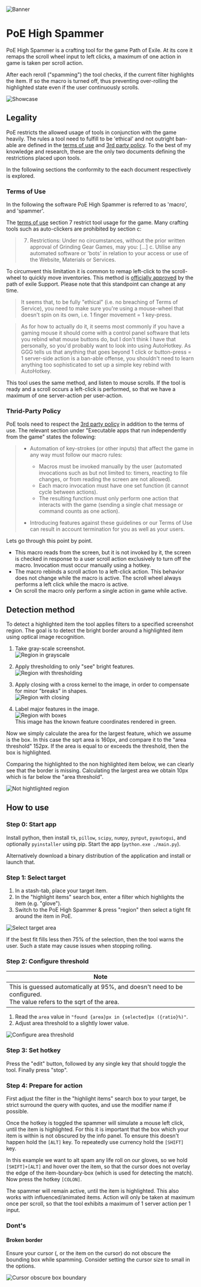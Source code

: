![Banner](img/banner.png)
# PoE High Spammer

PoE High Spammer is a crafting tool for the game Path of Exile.
At its core it remaps the scroll wheel input to left clicks, a maximum of one action in game is taken per scroll action.

After each reroll ("spamming") the tool checks, if the current filter highlights the item. If so the macro is turned off, thus preventing over-rolling the highlighted state even if the user continuously scrolls.

![Showcase](img/showcase.png)

## Legality

PoE restricts the allowed usage of tools in conjunction with the game heavily. The rules a tool need to fulfill to be 'ethical' and not outright ban-able are defined in the [terms of use](https://www.pathofexile.com/legal/terms-of-use-and-privacy-policy) and [3rd party policy](https://www.pathofexile.com/developer/docs#policy). To the best of my knowledge and research, these are the only two documents defining the restrictions placed upon tools.

In the following sections the conformity to the each document respectively is explored.

### Terms of Use

In the following the software PoE High Spammer is referred to as 'macro', and 'spammer'.

The [terms of use](https://www.pathofexile.com/legal/terms-of-use-and-privacy-policy) section 7 restrict tool usage for the game. Many crafting tools such as auto-clickers are prohibited by section c:
> 7. Restrictions: Under no circumstances, without the prior written approval of Grinding Gear Games, may you:
> [...]
> c. Utilise any automated software or 'bots' in relation to your access or use of the Website, Materials or Services.

To circumvent this limitation it is common to remap left-click to the scroll-wheel to quickly move inventories. This method is [officially approved](https://www.reddit.com/r/pathofexile/comments/8y5cay/in_light_of_the_recent_build_of_the_week_video/) by the path of exile Support. Please note that this standpoint can change at any time.

> It seems that, to be fully "ethical" (i.e. no breaching of Terms of Service), you need to make sure you're using a mouse-wheel that doesn't spin on its own, i.e. 1 finger movement = 1 key-press.

> As for how to actually do it, it seems most commonly if you have a gaming mouse it should come with a control panel software that lets you rebind what mouse buttons do, but I don't think I have that personally, so you'd probably want to look into using AutoHotkey. As GGG tells us that anything that goes beyond 1 click or button-press = 1 server-side action is a ban-able offense, you shouldn't need to learn anything too sophisticated to set up a simple key rebind with AutoHotkey.

This tool uses the same method, and listen to mouse scrolls. If the tool is ready and a scroll occurs a left-click is performed, so that we have a maximum of one server-action per user-action.

### Thrid-Party Policy

PoE tools need to respect the [3rd party policy](https://www.pathofexile.com/developer/docs#policy) in addition to the terms of use. The relevant section under "Executable apps that run independently from the game" states the following:

>   * Automation of key-strokes (or other inputs) that affect the game in any way must follow our macro rules:
>
>     * Macros must be invoked manually by the user (automated invocations such as but not limited to: timers, reacting to file changes, or from reading the screen are not allowed).
>     * Each macro invocation must have one set function (it cannot cycle between actions).
>     * The resulting function must only perform one action that interacts with the game (sending a single chat message or command counts as one action).
>
>   * Introducing features against these guidelines or our Terms of Use can result in account termination for you as well as your users.

Lets go through this point by point.
* This macro reads from the screen, but it is not invoked by it, the screen is checked in response to a user scroll action exclusively to turn off the macro. Invocation must occur manually using a hotkey.
* The macro rebinds a scroll action to a left-click action. This behavior does not change while the macro is active. The scroll wheel always performs a left click while the macro is active.
* On scroll the macro only perform a single action in game while active.

## Detection method

To detect a highlighted item the tool applies filters to a specified screenshot region. The goal is to detect the bright border around a highlighted item using optical image recognition.

1. Take gray-scale screenshot. <br/> ![Region in grayscale](img/demo-gray.png)

2. Apply thresholding to only "see" bright features. <br/> ![Region with thresholding](img/demo-thres.png)

3. Apply closing with a cross kernel to the image, in order to compensate for minor "breaks" in shapes. <br/> ![Region with closing](img/demo-close.png)

4. Label major features in the image. <br/> ![Region with boxes](img/demo-boxed.png) <br/> This image has the known feature coordinates rendered in green.

Now we simply calculate the area for the largest feature, which we assume is the box. In this case the sqrt area is 160px, and compare it to the "area threshold" 152px. If the area is equal to or exceeds the threshold, then the box is highlighted.

Comparing the highlighted to the non highlighted item below, we can clearly see that the border is missing. Calculating the largest area we obtain 10px which is far below the "area threshold".

![Not hightlighted region](img/demo-no-highlight.png)

## How to use

### Step 0: Start app

Install python, then install `tk`, `pillow`, `scipy`, `numpy`, `pynput`, `pyautogui`, and optionally `pyinstaller` using pip. Start the app (`python.exe ./main.py`).

Alternatively download a binary distribution of the application and install or launch that.

### Step 1: Select target

1. In a stash-tab, place your target item.
2. In the "highlight items" search box, enter a filter which highlights the item (e.g. "glove").
3. Switch to the PoE High Spammer & press "region" then select a tight fit around the item in PoE.

![Select target area](img/select-target.png)

If the best fit fills less then 75% of the selection, then the tool warns the user. Such a state may cause issues when stopping rolling.

### Step 2: Configure threshold

| Note                                                           |
| -------------------------------------------------------------- |
| This is guessed automatically at 95%, and doesn't need to be configured. <br/> The value refers to the sqrt of the area. |

1. Read the `area` value in `"found {area}px in {selected}px ({ratio}%)"`.
2. Adjust area threshold to a slightly lower value.

![Configure area threshold](img/configure-threshold.png)

### Step 3: Set hotkey

Press the "edit" button, followed by any single key that should toggle the tool. Finally press "stop".

### Step 4: Prepare for action

First adjust the filter in the "highlight items" search box to your target, be strict surround the query with quotes, and use the modifier name if possible.

Once the hotkey is toggled the spammer will simulate a mouse left click, until the item is highlighted.
For this it is important that the box which your item is within is not obscured by the info panel.
To ensure this doesn't happen hold the `[ALT]` key.
To repeatedly use currency hold the `[SHIFT]` key.

In this example we want to alt spam any life roll on our gloves, so we hold `[SHIFT]+[ALT]` and hover over the item, so that the cursor does not overlay the edge of the item-boundary-box (which is used for detecting the match).
Now press the hotkey `[COLON]`.

The spammer will remain active, until the item is highlighted. This also works with influenced/animated items.
Action will only be taken at maximum once per scroll, so that the tool exhibits a maximum of 1 server action per 1 input.

### Dont's

#### Broken border

Ensure your cursor (, or the item on the cursor) do not obscure the bounding box while spamming. Consider setting the cursor size to small in the options.

![Cursor obscure box boundary](img/cursor-obscure-box.png)
